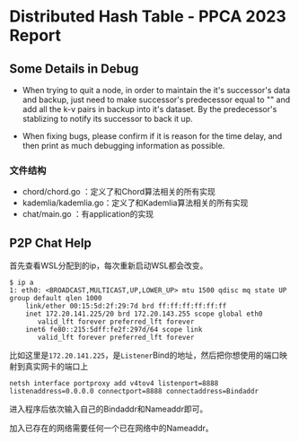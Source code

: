 # Distributed Hash Table - PPCA 2023  Report

## Some Details in Debug
* When trying to quit a node, in order to maintain the it's successor's data and backup, just need to make successor's predecessor equal to "" and add all the k-v pairs in backup into it's dataset. By the predecessor's stablizing to notify its successor to back it up.

* When fixing bugs, please confirm if it is reason for the time delay, and then print as much debugging information as possible.

### 文件结构

* chord/chord.go			：定义了和Chord算法相关的所有实现
* kademlia/kademlia.go：定义了和Kademlia算法相关的所有实现
* chat/main.go				 ：有application的实现

## P2P Chat Help

首先查看WSL分配到的ip，每次重新启动WSL都会改变。

```
$ ip a
1: eth0: <BROADCAST,MULTICAST,UP,LOWER_UP> mtu 1500 qdisc mq state UP group default qlen 1000
    link/ether 00:15:5d:2f:29:7d brd ff:ff:ff:ff:ff:ff
    inet 172.20.141.225/20 brd 172.20.143.255 scope global eth0
       valid_lft forever preferred_lft forever
    inet6 fe80::215:5dff:fe2f:297d/64 scope link
       valid_lft forever preferred_lft forever
```

比如这里是`172.20.141.225`，是`Listener`Bind的地址，然后把你想使用的端口映射到真实网卡的端口上

```
netsh interface portproxy add v4tov4 listenport=8888 listenaddress=0.0.0.0 connectport=8888 connectaddress=Bindaddr
```

进入程序后依次输入自己的Bindaddr和Nameaddr即可。

加入已存在的网络需要任何一个已在网络中的Nameaddr。